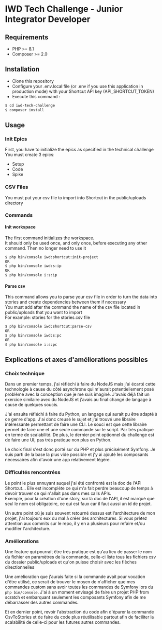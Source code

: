 # IWD Tech Challenge - Junior Integrator Developer

## Requirements

- PHP >= 8.1
- Composer >= 2.0

## Installation

- Clone this repository
- Configure your .env.local file (or .env if you use this application in production mode) with your Shortcut API
  key (API_SHORTCUT_TOKEN)
- Execute this command :

```bash
$ cd iwd-tech-challenge
$ composer install
```

## Usage

### Init Epics

First, you have to initialize the epics as specified in the technical challenge <br/>
You must create 3 epics:

- Setup
- Code
- Spike

### CSV Files

You must put your csv file to import into Shortcut in the public/uploads directory

### Commands

#### Init workspace

The first command initializes the workspace.<br/>
It should only be used once, and only once, before executing any other command. Then no longer need to use it

```bash
$ php bin/console iwd:shortcut:init-project
OR
$ php bin/console iwd:s:ip
OR
$ php bin/console i:s:ip
```

#### Parse csv

This command allows you to parse your csv file in order to turn the data into stories and create dependencies between
them if necessary <br/>
You must add after the command the name of the csv file located in public/uploads that you want to import <br/>
For example: stories for the stories.csv file

```bash
$ php bin/console iwd:shortcut:parse-csv
OR
$ php bin/console iwd:s:pc
OR
$ php bin/console i:s:pc
```

## Explications et axes d'améliorations possibles

### Choix technique

Dans un premier temps, j'ai réfléchi à faire du NodeJS mais j'ai écarté cette technologie à cause du côté asynchrone
qui m'aurait potentiellement posé problème avec la conception que je me suis imaginé. J'avais déjà fait un exercice
similaire avec du NodeJS et j'avais au final changé de langage à cause de quelques soucis.

J'ai ensuite réfléchi à faire du Python, un langage qui aurait pu être adapté à ce genre d'app. J'ai donc creusé le
sujet et j'ai trouvé une libraire intéressante permettant de faire une CLI. Le souci est que cette libraire permet de
faire une et une seule commande sur le script. Par très pratique en terme de scalabilité. De plus, le dernier point
optionnel du challenge est de faire une UI, pas très pratique non plus en Python.

Le choix final s'est donc porté sur du PHP et plus précisément Symfony. Je suis parti de la base la plus vide possible
et j'y ai ajouté les composants nécessaires afin d'avoir une app relativement légère.

### Difficultés rencontréss

Le point le plus ennuyant auquel j'ai été confronté est la doc de l'API Shortcut... Elle est incomplète ce qui m'a fait
perdre beaucoup de temps à devoir trouver ce qui n'allait pas dans mes calls APIs. <br>
Exemple, pour la création d'une story, sur la doc de l'API, il est marqué que seul le nom est obligatoire, ce qui est
faux car il faut aussi un id de projet.

Un autre point où je suis souvent retourné dessus est l'architecture de mon projet, j'ai toujours eux du mal à créer des
architectures. Si vous prêtez attention aux commits sur le repo, il y en a plusieurs pour refaire et/ou modifier
l'architecture.

### Améliorations

Une feature qui pourrait être très pratique est qu'au lieu de passer le nom du fichier en paramètres de la commande,
celle-ci liste tous les fichiers csv du dossier public/uploads et qu'on puisse choisir avec les flèches
directionnelles

Une amélioration que j'aurais faite si la commande avait pour vocation d'être utilisé, ce serait de trouver le moyen de
n'afficher que mes commandes custom sans avoir toutes les commandes de Symfony lors du `php bin/console`. J'ai à un
moment envisagé de faire un projet PHP from scratch et embarquant seulement les composants Symfony afin de me
débarrasser des autres commandes.

Et en dernier point, revoir l'abstraction du code afin d'épurer la commande CsvToStories et de faire du code plus
réutilisable partout afin de faciliter la scalabilité de celle-ci pour les futures autres commandes.
